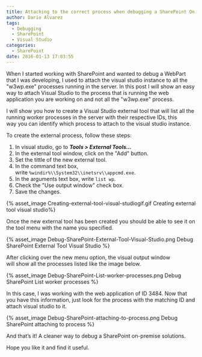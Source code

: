 ```yaml
---
title: Attaching to the correct process when debugging a SharePoint On-Premise solution
author: Dario Alvarez
tags:
  - Debugging
  - SharePoint
  - Visual Studio
categories:
  - SharePoint
date: 2016-01-13 17:03:55
---
```


When I started working with SharePoint and wanted to debug a WebPart that I was developing, I used to attach the visual studio instance to all the "w3wp.exe" processes running in the server. In this post I will show an easy way to attach Visual Studio to the process that is running the web application you are working on and not all the "w3wp.exe" process.

I will show you how to create a Visual Studio external tool that will list all the running worker processes in the server with their respective IDs, this way you can identify which process to attach to the visual studio instance.
<!-- more -->
To create the external process, follow these steps:

1.  In visual studio, go to _**Tools > External Tools...**_
2.  In the external tool window, click on the "Add" button.
3.  Set the tittle of the new external tool.
4.  In the command text box, write `%windir%\\System32\\inetsrv\\appcmd.exe`.
5.  In the arguments text box, write `list wp`.
6.  Check the "Use output window" check box.
7.  Save the changes.

{% asset_image Creating-external-tool-visual-studiogif.gif Creating external tool visual studio%}

Once the new external tool has been created you should be able to see it on the tool menu with the name you specified.

{% asset_image Debug-SharePoint-External-Tool-Visual-Studio.png Debug SharePoint External Tool Visual Studio %}

After clicking over the new menu option, the visual output window will show all the processes listed like the image below.

{% asset_image Debug-SharePoint-List-worker-processes.png Debug SharePoint List worker processes %}

In this case, I was working with the web application of ID 3484. Now that you have this information, just look for the process with the matching ID and attach visual studio to it.

{% asset_image Debug-SharePoint-attaching-to-process.png Debug SharePoint attaching to process %}

And that’s it! A cleaner way to debug a SharePoint on-premise solutions.

Hope you like it and find it useful.